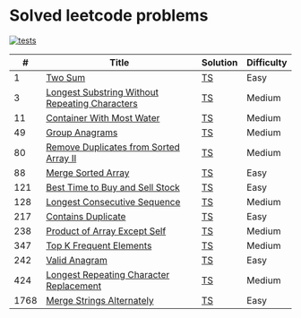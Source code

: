 # Solved leetcode problems

[![tests](https://github.com/kevinzunigacuellar/interview-prep/actions/workflows/test.yml/badge.svg?branch=main)](https://github.com/kevinzunigacuellar/interview-prep/actions/workflows/test.yml)

| #    | Title                                                                                                                           | Solution                              | Difficulty |
| ---- | ------------------------------------------------------------------------------------------------------------------------------- | ------------------------------------- | ---------- |
| 1    | [Two Sum](https://leetcode.com/problems/two-sum/)                                                                               | [TS](./src/leetcode-1/solution.md)    | Easy       |
| 3    | [Longest Substring Without Repeating Characters](https://leetcode.com/problems/longest-substring-without-repeating-characters/) | [TS](./src/leetcode-3/solution.md)    | Medium     |
| 11   | [Container With Most Water](https://leetcode.com/problems/container-with-most-water/)                                           | [TS](./src/leetcode-11/solution.md)   | Medium     |
| 49   | [Group Anagrams](https://leetcode.com/problems/group-anagrams/)                                                                 | [TS](./src/leetcode-49/solution.md)   | Medium     |
| 80   | [Remove Duplicates from Sorted Array II](https://leetcode.com/problems/remove-duplicates-from-sorted-array-ii/)                 | [TS](./src/leetcode-80/solution.md)   | Medium     |
| 88   | [Merge Sorted Array](https://leetcode.com/problems/merge-sorted-array/)                                                         | [TS](./src/leetcode-88/solution.md)   | Easy       |
| 121  | [Best Time to Buy and Sell Stock](https://leetcode.com/problems/best-time-to-buy-and-sell-stock/)                               | [TS](./src/leetcode-121/solution.md)  | Easy       |
| 128  | [Longest Consecutive Sequence](https://leetcode.com/problems/longest-consecutive-sequence/)                                     | [TS](./src/leetcode-128/solution.md)  | Medium     |
| 217  | [Contains Duplicate](https://leetcode.com/problems/contains-duplicate/)                                                         | [TS](./src/leetcode-217/solution.md)  | Easy       |
| 238  | [Product of Array Except Self](https://leetcode.com/problems/product-of-array-except-self/)                                     | [TS](./src/leetcode-238/solution.md)  | Medium     |
| 347  | [Top K Frequent Elements](https://leetcode.com/problems/top-k-frequent-elements/)                                               | [TS](./src/leetcode-347/solution.md)  | Medium     |
| 242  | [Valid Anagram](https://leetcode.com/problems/valid-anagram/)                                                                   | [TS](./src/leetcode-242/solution.md)  | Easy       |
| 424  | [Longest Repeating Character Replacement](https://leetcode.com/problems/longest-repeating-character-replacement/)               | [TS](./src/leetcode-424/solution.md)  | Medium     |
| 1768 | [Merge Strings Alternately](https://leetcode.com/problems/merge-strings-alternately)                                            | [TS](./src/leetcode-1768/solution.md) | Easy       |
